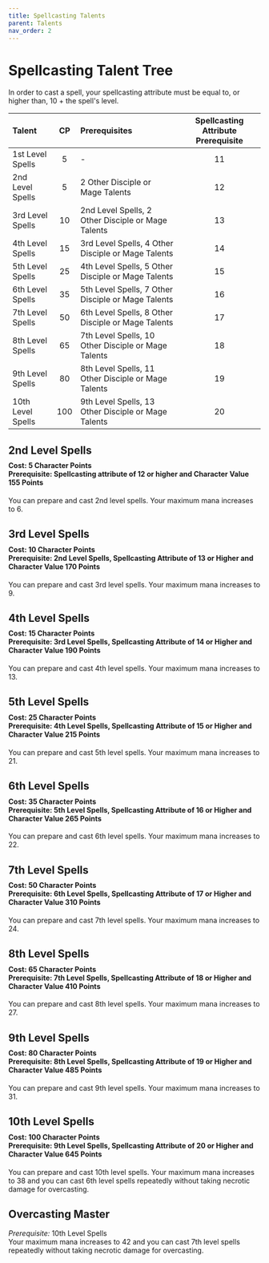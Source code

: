 ```yaml
---
title: Spellcasting Talents
parent: Talents
nav_order: 2
---
```


# Spellcasting Talent Tree

In order to cast a spell, your spellcasting attribute must be equal to, or higher than, 10 + the spell's level.

| Talent | CP | Prerequisites | Spellcasting Attribute Prerequisite |
|:-------|:--:|:--------------|:-----------------------------------:|
| 1st Level Spells  | 5   | - | 11 |
| 2nd Level Spells  | 5   | 2 Other Disciple or Mage Talents | 12 |
| 3rd Level Spells  | 10  | 2nd Level Spells, 2 Other Disciple or Mage Talents | 13 |
| 4th Level Spells  | 15  | 3rd Level Spells, 4 Other Disciple or Mage Talents | 14 |
| 5th Level Spells  | 25  | 4th Level Spells, 5 Other Disciple or Mage Talents | 15 |
| 6th Level Spells  | 35  | 5th Level Spells, 7 Other Disciple or Mage Talents | 16 |
| 7th Level Spells  | 50  | 6th Level Spells, 8 Other Disciple or Mage Talents | 17 |
| 8th Level Spells  | 65  | 7th Level Spells, 10 Other Disciple or Mage Talents | 18 |
| 9th Level Spells  | 80  | 8th Level Spells, 11 Other Disciple or Mage Talents | 19 |
| 10th Level Spells | 100 | 9th Level Spells, 13 Other Disciple or Mage Talents | 20 |

## 2nd Level Spells

<div style="margin-top:-10px;"></div>

#### **Cost:** 5 Character Points<br>**Prerequisite:** Spellcasting attribute of 12 or higher and Character Value 155 Points
You can prepare and cast 2nd level spells. Your maximum mana increases to 6.

## 3rd Level Spells

<div style="margin-top:-10px;"></div>

#### **Cost:** 10 Character Points<br>**Prerequisite:** 2nd Level Spells, Spellcasting Attribute of 13 or Higher and Character Value 170 Points
You can prepare and cast 3rd level spells. Your maximum mana increases to 9.

## 4th Level Spells

<div style="margin-top:-10px;"></div>

#### **Cost:** 15 Character Points<br>**Prerequisite:** 3rd Level Spells, Spellcasting Attribute of 14 or Higher and Character Value 190 Points
You can prepare and cast 4th level spells. Your maximum mana increases to 13.

## 5th Level Spells

<div style="margin-top:-10px;"></div>

#### **Cost:** 25 Character Points<br>**Prerequisite:** 4th Level Spells, Spellcasting Attribute of 15 or Higher and Character Value 215 Points
You can prepare and cast 5th level spells. Your maximum mana increases to 21.

## 6th Level Spells

<div style="margin-top:-10px;"></div>

#### **Cost:** 35 Character Points<br>**Prerequisite:** 5th Level Spells, Spellcasting Attribute of 16 or Higher and Character Value 265 Points
You can prepare and cast 6th level spells. Your maximum mana increases to 22.

## 7th Level Spells

<div style="margin-top:-10px;"></div>

#### **Cost:** 50 Character Points<br>**Prerequisite:** 6th Level Spells, Spellcasting Attribute of 17 or Higher and Character Value 310 Points
You can prepare and cast 7th level spells. Your maximum mana increases to 24.

## 8th Level Spells

<div style="margin-top:-10px;"></div>

#### **Cost:** 65 Character Points<br>**Prerequisite:** 7th Level Spells, Spellcasting Attribute of 18 or Higher and Character Value 410 Points
You can prepare and cast 8th level spells. Your maximum mana increases to 27.

## 9th Level Spells

<div style="margin-top:-10px;"></div>

#### **Cost:** 80 Character Points<br>**Prerequisite:** 8th Level Spells, Spellcasting Attribute of 19 or Higher and Character Value 485 Points
You can prepare and cast 9th level spells. Your maximum mana increases to 31.

## 10th Level Spells

<div style="margin-top:-10px;"></div>

#### **Cost:** 100 Character Points<br>**Prerequisite:** 9th Level Spells, Spellcasting Attribute of 20 or Higher and Character Value 645 Points
You can prepare and cast 10th level spells. Your maximum mana increases to 38 and you can cast 6th level spells repeatedly without taking necrotic damage for overcasting.

## Overcasting Master
*Prerequisite:* 10th Level Spells<br>
Your maximum mana increases to 42 and you can cast 7th level spells repeatedly without taking necrotic damage for overcasting.

